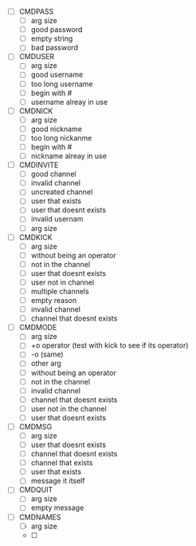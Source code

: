 - [ ] CMDPASS
  - [ ] arg size
  - [ ] good password
  - [ ] empty string
  - [ ] bad password

- [ ] CMDUSER
  - [ ] arg size
  - [ ] good username
  - [ ] too long username
  - [ ] begin with #
  - [ ] username alreay in use

- [ ] CMDNICK
  - [ ] arg size
  - [ ] good nickname
  - [ ] too long nickanme
  - [ ] begin with #
  - [ ] nickname alreay in use

- [ ] CMDINVITE
  - [ ] good channel
  - [ ] invalid channel
  - [ ] uncreated channel
  - [ ] user that exists
  - [ ] user that doesnt exists
  - [ ] invalid usernam
  - [ ] arg size

- [ ] CMDKICK
  - [ ] arg size
  - [ ] without being an operator
  - [ ] not in the channel
  - [ ] user that doesnt exists
  - [ ] user not in channel
  - [ ] multiple channels
  - [ ] empty reason
  - [ ] invalid channel
  - [ ] channel that doesnt exists

- [ ] CMDMODE
  - [ ] arg size
  - [ ] +o operator (test with kick to see if its operator)
  - [ ] -o (same)
  - [ ] other arg
  - [ ] without being an operator
  - [ ] not in the channel
  - [ ] invalid channel
  - [ ] channel that doesnt exists
  - [ ] user not in the channel
  - [ ] user that doesnt exists

- [ ] CMDMSG
  - [ ] arg size
  - [ ] user that doesnt exists
  - [ ] channel that doesnt exists
  - [ ] channel that exists
  - [ ] user that exists
  - [ ] message it itself

- [ ] CMDQUIT
  - [ ] arg size
  - [ ] empty message

- [ ] CMDNAMES
  - [ ] arg size
  - [ ] 
